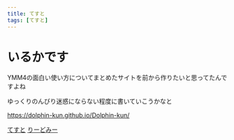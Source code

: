 ```yaml
---
title: てすと
tags: [てすと]
---
```


# いるかです
YMM4の面白い使い方についてまとめたサイトを前から作りたいと思ってたんですよね

ゆっくりのんびり迷惑にならない程度に書いていこうかなと

https://dolphin-kun.github.io/Dolphin-kun/

[てすと](page2.md)
[りーどみー](README.md)
